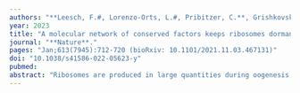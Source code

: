 ```yaml
---
authors: "**Leesch, F.#, Lorenzo-Orts, L.#, Pribitzer, C.**, Grishkovskaya, I., **Roehsner, J., Chugunova, A.**, Matzinger, M., Roitinger, E., Belacic, K., Kandolf, S., Lin, TY., Mechtler, K., Meinhart, A., Haselbach, D.#, **Pauli, A.#**"
year: 2023
title: "A molecular network of conserved factors keeps ribosomes dormant in the egg"
journal: "**Nature**."
pages: "Jan;613(7945):712-720 (bioRxiv: 10.1101/2021.11.03.467131)"
doi: "10.1038/s41586-022-05623-y"
pubmed: 
abstract: "Ribosomes are produced in large quantities during oogenesis and are stored in the egg. However, the egg and early embryo are translationally repressed1,2,3,4. Here, using mass spectrometry and cryo-electron microscopy analyses of ribosomes isolated from zebrafish (Danio rerio) and Xenopus laevis eggs and embryos, we provide molecular evidence that ribosomes transition from a dormant state to an active state during the first hours of embryogenesis. Dormant ribosomes are associated with four conserved factors that form two modules, consisting of Habp4–eEF2 and death associated protein 1b (Dap1b) or Dap in complex with eIF5a. Both modules occupy functionally important sites and act together to stabilize ribosomes and repress translation. Dap1b (also known as Dapl1 in mammals) is a newly discovered translational inhibitor that stably inserts into the polypeptide exit tunnel. Addition of recombinant zebrafish Dap1b protein is sufficient to block translation and reconstitute the dormant egg ribosome state in a mammalian translation extract in vitro. Thus, a developmentally programmed, conserved ribosome state has a key role in ribosome storage and translational repression in the egg."
---
```

